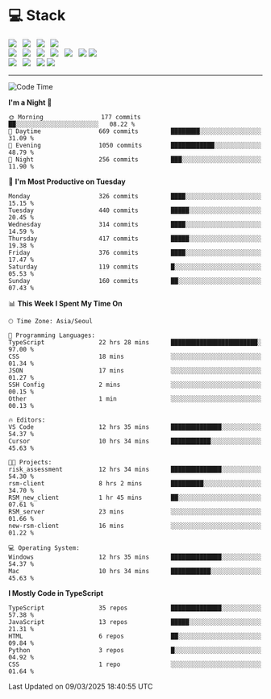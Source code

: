 <h1>💻 Stack</h1>
<div>
 <!-- badge : https://shields.io/ -->
 <!-- icon : https://simpleicons.org/?q=Get -->
 <img src="https://img.shields.io/badge/HTML5-e74c3c?style=flat-square&logo=HTML5&logoColor=white"/> &nbsp 
 <img src="https://img.shields.io/badge/CSS3-0A84FF?style=flat-square&logo=CSS3&logoColor=white"/> &nbsp 
 <img src="https://img.shields.io/badge/JavaScript-FFCD11?style=flat-square&logo=JavaScript&logoColor=white"/> &nbsp 
 <img src="https://img.shields.io/badge/TypeScript-3075C0?style=flat-square&logo=TypeScript&logoColor=white"/>
 <br/>
 <img src="https://img.shields.io/badge/Next-000000?style=flat-square&logo=nextdotjs&logoColor=white"/> &nbsp 
 <img src="https://img.shields.io/badge/React-00BCF6?style=flat-square&logo=React&logoColor=white"/> &nbsp 
 <img src="https://img.shields.io/badge/Redux-764ABC?style=flat-square&logo=Redux&logoColor=white"/> &nbsp
 <img src="https://img.shields.io/badge/Recoil-3578E5?style=flat-square&logo=recoil&logoColor=white"/> &nbsp
 <img src="https://img.shields.io/badge/React-Query-FF4154?style=flat-square&logo=reactquery&logoColor=white"/> &nbsp 
 <img src="https://img.shields.io/badge/styled%2Dcomponents-DB7093?style=flat-square&logo=styled%2Dcomponents&logoColor=white"/>
 <img src="https://img.shields.io/badge/CSS Modules-000000?style=flat-square&logo=CSS Modules&logoColor=white"/> &nbsp 
 <br/>
 <img src="https://img.shields.io/badge/Node-339933?style=flat-square&logo=Node.js&logoColor=white"/> &nbsp 
 <img src="https://img.shields.io/badge/Express-000000?style=flat-square&logo=Express&logoColor=white"/> &nbsp 
 <img src="https://img.shields.io/badge/MongoDB-47A248?style=flat-square&logo=MongoDB&logoColor=white"/>
 <img src="https://img.shields.io/badge/MariaDB-003545?style=flat-square&logo=mariadb&logoColor=white"/>
</div>

<hr>

<!--START_SECTION:waka-->
![Code Time](http://img.shields.io/badge/Code%20Time-2%2C179%20hrs%2037%20mins-blue)

**I'm a Night 🦉** 

```text
🌞 Morning                177 commits         ██░░░░░░░░░░░░░░░░░░░░░░░   08.22 % 
🌆 Daytime                669 commits         ████████░░░░░░░░░░░░░░░░░   31.09 % 
🌃 Evening                1050 commits        ████████████░░░░░░░░░░░░░   48.79 % 
🌙 Night                  256 commits         ███░░░░░░░░░░░░░░░░░░░░░░   11.90 % 
```
📅 **I'm Most Productive on Tuesday** 

```text
Monday                   326 commits         ████░░░░░░░░░░░░░░░░░░░░░   15.15 % 
Tuesday                  440 commits         █████░░░░░░░░░░░░░░░░░░░░   20.45 % 
Wednesday                314 commits         ████░░░░░░░░░░░░░░░░░░░░░   14.59 % 
Thursday                 417 commits         █████░░░░░░░░░░░░░░░░░░░░   19.38 % 
Friday                   376 commits         ████░░░░░░░░░░░░░░░░░░░░░   17.47 % 
Saturday                 119 commits         █░░░░░░░░░░░░░░░░░░░░░░░░   05.53 % 
Sunday                   160 commits         ██░░░░░░░░░░░░░░░░░░░░░░░   07.43 % 
```


📊 **This Week I Spent My Time On** 

```text
🕑︎ Time Zone: Asia/Seoul

💬 Programming Languages: 
TypeScript               22 hrs 28 mins      ████████████████████████░   97.00 % 
CSS                      18 mins             ░░░░░░░░░░░░░░░░░░░░░░░░░   01.34 % 
JSON                     17 mins             ░░░░░░░░░░░░░░░░░░░░░░░░░   01.27 % 
SSH Config               2 mins              ░░░░░░░░░░░░░░░░░░░░░░░░░   00.15 % 
Other                    1 min               ░░░░░░░░░░░░░░░░░░░░░░░░░   00.13 % 

🔥 Editors: 
VS Code                  12 hrs 35 mins      ██████████████░░░░░░░░░░░   54.37 % 
Cursor                   10 hrs 34 mins      ███████████░░░░░░░░░░░░░░   45.63 % 

🐱‍💻 Projects: 
risk_assessment          12 hrs 34 mins      ██████████████░░░░░░░░░░░   54.30 % 
rsm-client               8 hrs 2 mins        █████████░░░░░░░░░░░░░░░░   34.70 % 
RSM_new_client           1 hr 45 mins        ██░░░░░░░░░░░░░░░░░░░░░░░   07.61 % 
RSM_server               23 mins             ░░░░░░░░░░░░░░░░░░░░░░░░░   01.66 % 
new-rsm-client           16 mins             ░░░░░░░░░░░░░░░░░░░░░░░░░   01.22 % 

💻 Operating System: 
Windows                  12 hrs 35 mins      ██████████████░░░░░░░░░░░   54.37 % 
Mac                      10 hrs 34 mins      ███████████░░░░░░░░░░░░░░   45.63 % 
```

**I Mostly Code in TypeScript** 

```text
TypeScript               35 repos            ██████████████░░░░░░░░░░░   57.38 % 
JavaScript               13 repos            █████░░░░░░░░░░░░░░░░░░░░   21.31 % 
HTML                     6 repos             ██░░░░░░░░░░░░░░░░░░░░░░░   09.84 % 
Python                   3 repos             █░░░░░░░░░░░░░░░░░░░░░░░░   04.92 % 
CSS                      1 repo              ░░░░░░░░░░░░░░░░░░░░░░░░░   01.64 % 
```




 Last Updated on 09/03/2025 18:40:55 UTC
<!--END_SECTION:waka-->
